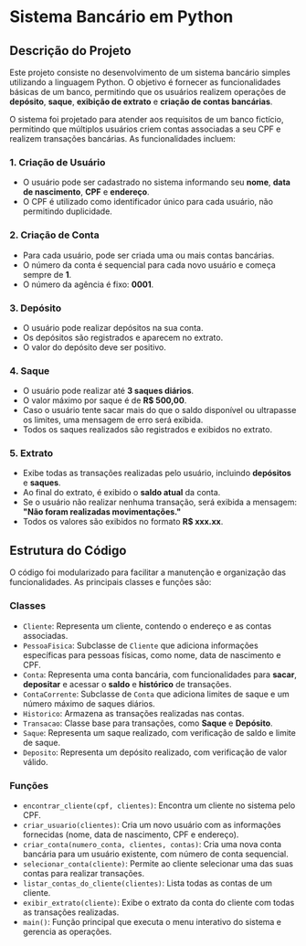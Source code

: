 # Sistema Bancário em Python

## Descrição do Projeto
Este projeto consiste no desenvolvimento de um sistema bancário simples utilizando a linguagem Python. O objetivo é fornecer as funcionalidades básicas de um banco, permitindo que os usuários realizem operações de **depósito**, **saque**, **exibição de extrato** e **criação de contas bancárias**.

O sistema foi projetado para atender aos requisitos de um banco fictício, permitindo que múltiplos usuários criem contas associadas a seu CPF e realizem transações bancárias. As funcionalidades incluem:


### 1. **Criação de Usuário**
- O usuário pode ser cadastrado no sistema informando seu **nome**, **data de nascimento**, **CPF** e **endereço**.
- O CPF é utilizado como identificador único para cada usuário, não permitindo duplicidade.

### 2. **Criação de Conta**
- Para cada usuário, pode ser criada uma ou mais contas bancárias.
- O número da conta é sequencial para cada novo usuário e começa sempre de **1**.
- O número da agência é fixo: **0001**.
  
### 3. **Depósito**
- O usuário pode realizar depósitos na sua conta.
- Os depósitos são registrados e aparecem no extrato.
- O valor do depósito deve ser positivo.

### 4. **Saque**
- O usuário pode realizar até **3 saques diários**.
- O valor máximo por saque é de **R$ 500,00**.
- Caso o usuário tente sacar mais do que o saldo disponível ou ultrapasse os limites, uma mensagem de erro será exibida.
- Todos os saques realizados são registrados e exibidos no extrato.

### 5. **Extrato**
- Exibe todas as transações realizadas pelo usuário, incluindo **depósitos** e **saques**.
- Ao final do extrato, é exibido o **saldo atual** da conta.
- Se o usuário não realizar nenhuma transação, será exibida a mensagem: **"Não foram realizadas movimentações."**
- Todos os valores são exibidos no formato **R$ xxx.xx**.

## Estrutura do Código
O código foi modularizado para facilitar a manutenção e organização das funcionalidades. As principais classes e funções são:

### **Classes**
- `Cliente`: Representa um cliente, contendo o endereço e as contas associadas.
- `PessoaFisica`: Subclasse de `Cliente` que adiciona informações específicas para pessoas físicas, como nome, data de nascimento e CPF.
- `Conta`: Representa uma conta bancária, com funcionalidades para **sacar**, **depositar** e acessar o **saldo** e **histórico** de transações.
- `ContaCorrente`: Subclasse de `Conta` que adiciona limites de saque e um número máximo de saques diários.
- `Historico`: Armazena as transações realizadas nas contas.
- `Transacao`: Classe base para transações, como **Saque** e **Depósito**.
- `Saque`: Representa um saque realizado, com verificação de saldo e limite de saque.
- `Deposito`: Representa um depósito realizado, com verificação de valor válido.

### **Funções**
- `encontrar_cliente(cpf, clientes)`: Encontra um cliente no sistema pelo CPF.
- `criar_usuario(clientes)`: Cria um novo usuário com as informações fornecidas (nome, data de nascimento, CPF e endereço).
- `criar_conta(numero_conta, clientes, contas)`: Cria uma nova conta bancária para um usuário existente, com número de conta sequencial.
- `selecionar_conta(cliente)`: Permite ao cliente selecionar uma das suas contas para realizar transações.
- `listar_contas_do_cliente(clientes)`: Lista todas as contas de um cliente.
- `exibir_extrato(cliente)`: Exibe o extrato da conta do cliente com todas as transações realizadas.
- `main()`: Função principal que executa o menu interativo do sistema e gerencia as operações.
